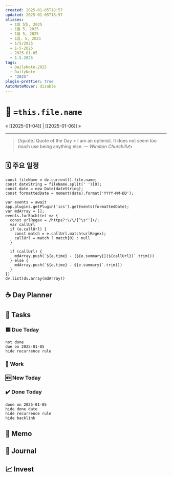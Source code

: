 ```yaml
---
created: 2025-01-05T18:57
updated: 2025-01-05T18:57
aliases:
  - 1월 5일, 2025
  - 1월 5, 2025
  - 1월 5, 2025
  - 1월. 5, 2025
  - 1/5/2025
  - 1-5-2025
  - 2025-01-05
  - 1.5.2025
tags:
  - DailyNote-2025
  - DailyNote
  - "2025"
plugin-prettier: true
AutoNoteMover: disable
---
```


# 📆 `=this.file.name`

« [[2025-01-04]] | [[2025-01-06]] »

---

>[!quote] Quote of the Day
	> I am an optimist. It does not seem too much use being anything else.
> &mdash; <cite>Winston Churchill</cite>✍️

## 🗓️ 주요 일정

```dataviewjs
const fileName = dv.current().file.name;
const dateString = fileName.split(' ')[0];
const date = new Date(dateString);
const formattedDate = moment(date).format('YYYY-MM-DD');

var events = await app.plugins.getPlugin('ics').getEvents(formattedDate);
var mdArray = [];
events.forEach((e) => {
  const urlRegex = /https?:\/\/[^\s"']+/;
  var callUrl
  if (e.callUrl) {
    const match = e.callUrl.match(urlRegex);
    callUrl = match ? match[0] : null
  }

  if (callUrl) {
    mdArray.push(`${e.time} - [${e.summary}](${callUrl})`.trim())
  } else {
    mdArray.push(`${e.time} - ${e.summary}`.trim())
  }
})
dv.list(dv.array(mdArray))
```

## ☕ Day Planner


## 📝 Tasks

### 🟨 Due Today

```tasks
not done
due on 2025-01-05
hide recurrence rule
```

###  📔 Work


### 🆕 New Today


### ✔️ Done Today

```tasks
done on 2025-01-05
hide done date
hide recurrence rule
hide backlink
```

## 📔 Memo


## 📝 Journal


## 📈  Invest
